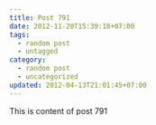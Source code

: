 ```yaml
---
title: Post 791
date: 2012-11-20T15:39:18+07:00
tags:
  - random post
  - untagged
category:
  - random post
  - uncategorized
updated: 2012-04-13T21:01:45+07:00
---
```

This is content of post 791